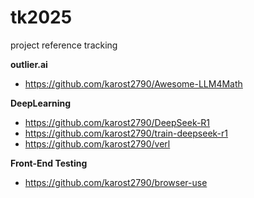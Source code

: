# tk2025
project reference tracking

**outlier.ai**
- https://github.com/karost2790/Awesome-LLM4Math


**DeepLearning**
- https://github.com/karost2790/DeepSeek-R1
- https://github.com/karost2790/train-deepseek-r1
- https://github.com/karost2790/verl




**Front-End Testing**
- https://github.com/karost2790/browser-use
